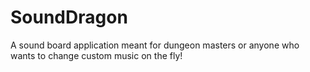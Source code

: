 # SoundDragon
A sound board application meant for dungeon masters or anyone who wants to change custom music on the fly!

